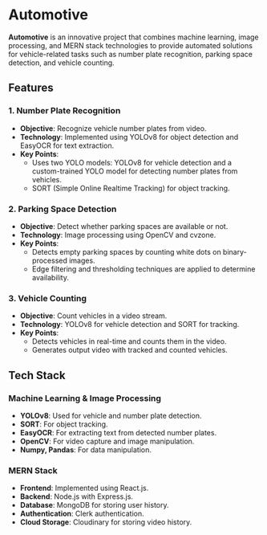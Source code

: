 # Automotive

**Automotive** is an innovative project that combines machine learning, image processing, and MERN stack technologies to provide automated solutions for vehicle-related tasks such as number plate recognition, parking space detection, and vehicle counting. 

## Features

### 1. Number Plate Recognition
- **Objective**: Recognize vehicle number plates from video.
- **Technology**: Implemented using YOLOv8 for object detection and EasyOCR for text extraction.
- **Key Points**:
    - Uses two YOLO models: YOLOv8 for vehicle detection and a custom-trained YOLO model for detecting number plates from vehicles.
    - SORT (Simple Online Realtime Tracking) for object tracking.

### 2. Parking Space Detection
- **Objective**: Detect whether parking spaces are available or not.
- **Technology**: Image processing using OpenCV and cvzone.
- **Key Points**:
  - Detects empty parking spaces by counting white dots on binary-processed images.
  - Edge filtering and thresholding techniques are applied to determine availability.

### 3. Vehicle Counting
- **Objective**: Count vehicles in a video stream.
- **Technology**: YOLOv8 for vehicle detection and SORT for tracking.
- **Key Points**:
  - Detects vehicles in real-time and counts them in the video.
  - Generates output video with tracked and counted vehicles.

## Tech Stack

### Machine Learning & Image Processing
- **YOLOv8**: Used for vehicle and number plate detection.
- **SORT**: For object tracking.
- **EasyOCR**: For extracting text from detected number plates.
- **OpenCV**: For video capture and image manipulation.
- **Numpy, Pandas**: For data manipulation.

### MERN Stack
- **Frontend**: Implemented using React.js.
- **Backend**: Node.js with Express.js.
- **Database**: MongoDB for storing user history.
- **Authentication**: Clerk authentication.
- **Cloud Storage**: Cloudinary for storing video history.


